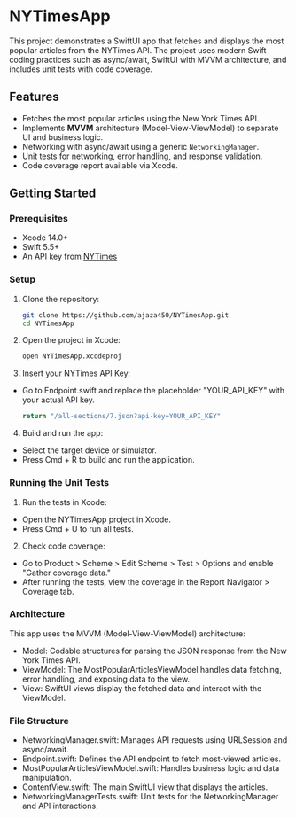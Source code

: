 # NYTimesApp
This project demonstrates a SwiftUI app that fetches and displays the most popular articles from the NYTimes API. The project uses modern Swift coding practices such as async/await, SwiftUI with MVVM architecture, and includes unit tests with code coverage.

## Features
- Fetches the most popular articles using the New York Times API.
- Implements **MVVM** architecture (Model-View-ViewModel) to separate UI and business logic.
- Networking with async/await using a generic `NetworkingManager`.
- Unit tests for networking, error handling, and response validation.
- Code coverage report available via Xcode.

## Getting Started

### Prerequisites
- Xcode 14.0+
- Swift 5.5+
- An API key from [NYTimes](https://developer.nytimes.com/apis)

### Setup
1. Clone the repository:
   ```bash
   git clone https://github.com/ajaza450/NYTimesApp.git
   cd NYTimesApp

2. Open the project in Xcode:
    ```bash
   open NYTimesApp.xcodeproj

3. Insert your NYTimes API Key:

 - Go to Endpoint.swift and replace the placeholder "YOUR_API_KEY" with your actual API key.

    ```bash
    return "/all-sections/7.json?api-key=YOUR_API_KEY"

4. Build and run the app:

- Select the target device or simulator.
- Press Cmd + R to build and run the application.

### Running the Unit Tests

1. Run the tests in Xcode:

- Open the NYTimesApp project in Xcode.
- Press Cmd + U to run all tests.

2. Check code coverage:

- Go to Product > Scheme > Edit Scheme > Test > Options and enable "Gather coverage data."
- After running the tests, view the coverage in the Report Navigator > Coverage tab.
  
### Architecture

This app uses the MVVM (Model-View-ViewModel) architecture:

- Model: Codable structures for parsing the JSON response from the New York Times API.
- ViewModel: The MostPopularArticlesViewModel handles data fetching, error handling, and exposing data to the view.
- View: SwiftUI views display the fetched data and interact with the ViewModel.
### File Structure
- NetworkingManager.swift: Manages API requests using URLSession and async/await.
- Endpoint.swift: Defines the API endpoint to fetch most-viewed articles.
- MostPopularArticlesViewModel.swift: Handles business logic and data manipulation.
- ContentView.swift: The main SwiftUI view that displays the articles.
- NetworkingManagerTests.swift: Unit tests for the NetworkingManager and API interactions.






